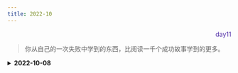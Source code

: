 ```yaml
---
title: 2022-10
---
```

<div align="right" style="color:#512DA8">day11</div> 

> 你从自己的一次失败中学到的东西，比阅读一千个成功故事学到的更多。

<details>
<summary><b>2022-10-08</b></summary>

<hr/>
<p style="color:blue">1. transform与transition属性都有哪些 【CSS】</p>
<details>
<summary><b>参考答案</b></summary>
<p>

**transform**

transform 允许缩放、旋转、平移、倾斜等。
- matrix(a1,a2,a3,a4,a5,a6) 定义 2D 转换
- translate(x,y) x 轴与 y 轴的 2D 平移转换
- scale(x,y) x 轴与 y 轴缩放的 2D 转换
- rotate(angle) x 轴与 y 轴 2D 旋转角度 转换
- skew(x-angle,y-angle) x 轴与 y 轴的 2D 倾斜转换

**transition**

- transition 属性是 `transition-property`、`transition-duration`、`transition-timing-function`、`transition-delay`四个属性的简写属性。

1.  `transition-property`:用来设置元素中参与过渡的属性名称 ,语法格式：`transition-property:none | all | property `
    - none:没有属性参与过渡
    - all:所有属性参与过渡
    - property:CSS 属性过渡列表，多个属性使用逗号分隔

2. `transition-duration`:用来设置过渡需要花费的时间 语法格式:`transition-duration:time `  
    多个属性之间可用逗号进行分割:`transition-duration:1s,2s,3s;`

3. `transition-timing-function`:用来设置过渡动画的类型
  - linear:匀速
  - ease:慢到快再到慢
  - ease-in:慢速开始过渡
  - ease-out:慢速结束过渡

4. `transition-delay`: 设置过渡效果何时开始，即等待的时间

</p>
</details>

<hr/>
<p style="color:blue">2. animation的属性 【CSS】</p>
<details>
<summary><b>参考答案</b></summary>
<p>

1. `@keyframes`规则 
```CSS
@keyframes animationName{
  from {}
  percentage{}
  to{}
}
```
- `animationName`:动画名称 
- `from`:定义动画的开头 0%
- `percentage`:动画各个阶段，为百分比值，可添加多个 
- `to`:动画结尾，100%

2. 动画应用 
通过`1`创建好动画后，需要将动画应用指定到HTML元素，CSS提供的动画属性有：  
- `animation-name`:设置需要绑定到元素的动画名称 
- `animation-duration`:动画开始到完成所花费的时间 
- `animation-timing-function`:动画速度曲线，默认为ease  
- `animation-fill-mode`:设置当前动画不播放时的状态(forwards为最后一个关键帧样式，backwards为第一个关键中样式，both为两者)  
- `animation-delay`:动画开始执行的延迟时间  
- `animation-iteration-count`:设置动画的播放次数,infinite表示无限次播放，默认值为1
- `animation-play-state`:设置动画是正在运行还是暂停，默认是running  
- `animation`:动画的所有属性

</p>
</details>


<hr/>
<p style="color:blue">3. 什么是原生ESM? 【JS】 </p>

<details>
<summary><b>参考答案</b></summary>
<p>

- JavaScript模块,即提供一种将 JavaScript 程序拆分为可按需导入的单独模块的机制 
- 最新的浏览器开始原生支持模块功能了-- 这会是一个好事情 — 浏览器能够最优化加载模块，使它比使用库更有效率：使用库通常需要做额外的客户端处理。 
- 关键词:`import` `export`  
- 根据[MDN JS ESM](https://developer.mozilla.org/zh-CN/docs/Web/JavaScript/Guide/Modules)体验。

</p>
</details>


<hr/>
<p style="color:blue">4. Vite的解决思路是基于什么？ </p>
<details>
<summary><b>参考答案</b></summary>
<p>

- Vite是基于`浏览器开始原生支持ES模块，且越来越多的JS工具使用编译性语言编写`  
- Vite针对缓慢的服务器启动，解决思路是：`基于打包器方式的启动是必须优先抓取并构建整个应用，然后才能提供服务，而Vite是在一开始将应用中的模块分为依赖和源码两项，改进开发服务器启动慢的问题`  
  - 依赖使用esbuild预构建依赖。
  - 源码以原生ESM方式提供(浏览器接管了打包程序的部分工作)。
  - 在 Vite 中，HMR 是在原生 ESM 上执行的。

</p>
</details>

<hr/>
<p style="color:blue">5. Webpack的tree-shaking是什么，需要注意哪些问题，如何配置? </p>

<details>
<summary><b>参考答案</b></summary>
<p>

- 一个js文件中有a和b两个方法，只用到了a方法，b方法没有用到，tree-shaking就是解决打包的时候不去打包没用到的b方法。 
- Tree-shaking只支持ES Module(import,export),不支持require  
- 生产环境Tree-shaking默认配置好了，不需要对optimization配置,但仍需要对package.json中的sideEffects配置。  
- 开发环境默认没有配置tree-shaking，需要在webpack.config.js配置文件中添加`optimization:{usedExports:true}`,如果引入第三方资源，需要在`package.json`中配置`sideEffects:false`

</p>
</details>

</details>